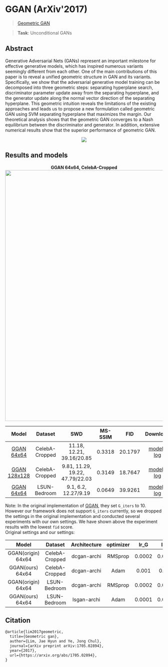 # GGAN (ArXiv'2017)

> [Geometric GAN](https://arxiv.org/abs/1705.02894)

> **Task**: Unconditional GANs

<!-- [ALGORITHM] -->

## Abstract

<!-- [ABSTRACT] -->

Generative Adversarial Nets (GANs) represent an important milestone for effective generative models, which has inspired numerous variants seemingly different from each other. One of the main contributions of this paper is to reveal a unified geometric structure in GAN and its variants. Specifically, we show that the adversarial generative model training can be decomposed into three geometric steps: separating hyperplane search, discriminator parameter update away from the separating hyperplane, and the generator update along the normal vector direction of the separating hyperplane. This geometric intuition reveals the limitations of the existing approaches and leads us to propose a new formulation called geometric GAN using SVM separating hyperplane that maximizes the margin. Our theoretical analysis shows that the geometric GAN converges to a Nash equilibrium between the discriminator and generator. In addition, extensive numerical results show that the superior performance of geometric GAN.

<!-- [IMAGE] -->

<div align=center>
<img src="https://user-images.githubusercontent.com/28132635/143051600-6a3e5c37-259e-4b77-a847-c6ad1eafa65f.JPG"/>
</div>

## Results and models

<div align="center">
  <b> GGAN 64x64, CelebA-Cropped</b>
  <br/>
  <img src="https://user-images.githubusercontent.com/22982797/116691577-9067d800-a9ed-11eb-8ea4-be79884d8502.PNG" width="800"/>
</div>

|                                 Model                                 |    Dataset     |               SWD               | MS-SSIM |   FID   |                                 Download                                 |
| :-------------------------------------------------------------------: | :------------: | :-----------------------------: | :-----: | :-----: | :----------------------------------------------------------------------: |
| [GGAN 64x64](./ggan_dcgan-archi_lr1e-3-1xb128-12Mimgs_celeba-cropped-64x64.py) | CelebA-Cropped |    11.18, 12.21, 39.16/20.85    | 0.3318  | 20.1797 | [model](https://download.openmmlab.com/mmediting/ggan/ggan_celeba-cropped_dcgan-archi_lr-1e-3_64_b128x1_12m.pth)  \| [log](https://download.openmmlab.com/mmediting/ggan/ggan_celeba-cropped_dcgan-archi_lr-1e-3_64_b128x1_12m_20210430_113839.log.json) |
| [GGAN 128x128](./ggan_dcgan-archi_lr1e-4-1xb64-10Mimgs_celeba-cropped-128x128.py) | CelebA-Cropped | 9.81, 11.29, 19.22, 47.79/22.03 | 0.3149  | 18.7647 | [model](https://download.openmmlab.com/mmediting/ggan/ggan_celeba-cropped_dcgan-archi_lr-1e-4_128_b64x1_10m_20210430_143027-516423dc.pth) \| [log](https://download.openmmlab.com/mmediting/ggan/ggan_celeba-cropped_dcgan-archi_lr-1e-4_128_b64x1_10m_20210423_154258.log.json) |
| [GGAN 64x64](./ggan_lsgan-archi_lr1e-4-1xb128-20Mimgs_lsun-bedroom-64x64.py) |  LSUN-Bedroom  |      9.1, 6.2, 12.27/9.19       | 0.0649  | 39.9261 | [model](https://download.openmmlab.com/mmediting/ggan/ggan_lsun-bedroom_lsgan_archi_lr-1e-4_64_b128x1_20m_20210430_143114-5d99b76c.pth) \| [log](https://download.openmmlab.com/mmediting/ggan/ggan_lsun-bedroom_lsgan_archi_lr-1e-4_64_b128x1_20m_20210428_202027.log.json) |

Note: In the original implementation of [GGAN](https://github.com/lim0606/pytorch-geometric-gan), they set `G_iters` to 10. However our framework does not support `G_iters` currently, so we dropped the settings in the original implementation and conducted several experiments with our own settings. We have shown above the experiment results with the lowest `fid` score. \
Original settings and our settings:

<!-- SKIP THIS TABLE -->

|       Model        |    Dataset     | Architecture | optimizer |  lr_G  |  lr_D  | G_iters | D_iters |
| :----------------: | :------------: | :----------: | :-------: | :----: | :----: | :-----: | :-----: |
| GGAN(origin) 64x64 | CelebA-Cropped | dcgan-archi  |  RMSprop  | 0.0002 | 0.0002 |   10    |    1    |
|  GGAN(ours) 64x64  | CelebA-Cropped | dcgan-archi  |   Adam    | 0.001  | 0.001  |    1    |    1    |
| GGAN(origin) 64x64 |  LSUN-Bedroom  | dcgan-archi  |  RMSprop  | 0.0002 | 0.0002 |   10    |    1    |
|  GGAN(ours) 64x64  |  LSUN-Bedroom  | lsgan-archi  |   Adam    | 0.0001 | 0.0001 |    1    |    1    |

## Citation

```latex
@article{lim2017geometric,
  title={Geometric gan},
  author={Lim, Jae Hyun and Ye, Jong Chul},
  journal={arXiv preprint arXiv:1705.02894},
  year={2017},
  url={https://arxiv.org/abs/1705.02894},
}
```
